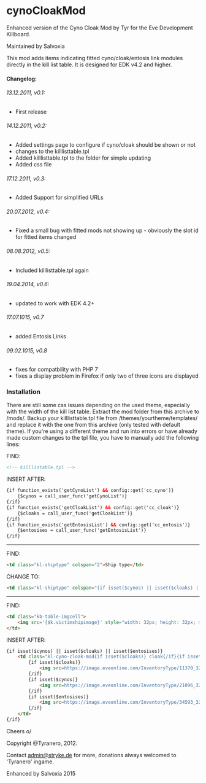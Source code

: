 # cynoCloakMod
Enhanced version of the Cyno Cloak Mod by Tyr for the Eve Development Killboard.

Maintained by Salvoxia

This mod adds items indicating fitted cyno/cloak/entosis link modules directly in the kill list table. It is designed for EDK v4.2 and higher.


#### Changelog:

###### 13.12.2011, v0.1: 
- First release

###### 14.12.2011, v0.2: 
- Added settings page to configure if cyno/cloak should be shown or not
- changes to the killlisttable.tpl
- Added killlisttable.tpl to the folder for simple updating
- Added css file


###### 17.12.2011, v0.3:
- Added Support for simplified URLs

###### 20.07.2012, v0.4:
- Fixed a small bug with fitted mods not showing up - obviously the slot id for fitted items changed

###### 08.08.2012, v0.5:
- Included killlisttable.tpl again

###### 19.04.2014, v0.6:
- updated to work with EDK 4.2+

###### 17.07.1015, v0.7
- added Entosis Links

###### 09.02.1015, v0.8
- fixes for compatbility with PHP 7
- fixes a display problem in Firefox if only two of three icons are displayed



### Installation

There are still some css issues depending on the used theme, especially with the width of the kill list table.
Extract the mod folder from this archive to /mods/. Backup your killlisttable.tpl file from /themes/yourtheme/templates/
and replace it with the one from this archive (only tested with default theme). If you're using a different theme and run
into errors or have already made custom changes to the tpl file, you have to manually add the following lines:

FIND:
```html
<!-- killlistable.tpl -->
```


INSERT AFTER:
```html
{if function_exists('getCynoList') && config::get('cc_cyno')}
	{$cynos = call_user_func('getCynoList')}	
{/if}
{if function_exists('getCloakList') && config::get('cc_cloak')}
	{$cloaks = call_user_func('getCloakList')}
{/if}
{if function_exists('getEntosisList') && config::get('cc_entosis')}
	{$entosises = call_user_func('getEntosisList')}
{/if}
```

---------------------------------

FIND:
```html
<td class="kl-shiptype" colspan="2">Ship type</td>
```

CHANGE TO:
```html
<td class="kl-shiptype" colspan="{if isset($cynos) || isset($cloaks) || isset($entosises)}3{else}2{/if}">Ship type</td>
```


---------------------------------
FIND:
```html
<td class="kb-table-imgcell">
	<img src='{$k.victimshipimage}' style="width: 32px; height: 32px; margin-bottom:-2px !important;" alt="" />
</td>
```

INSERT AFTER:
```html
{if isset($cynos) || isset($cloaks) || isset($entosises)}
	<td class="kl-cyno-cloak-mod{if isset($cloaks)} cloak{/if}{if isset($cynos)} cyno{/if}{if isset($entosises)} entosis{/if}">
		{if isset($cloaks)}
			<img src=https://image.eveonline.com/InventoryType/11370_32.png {if in_array($k.id, $cloaks)}style="opacity:1;"{/if} alt="" />
		{/if}
		{if isset($cynos)}
			<img src=https://image.eveonline.com/InventoryType/21096_32.png {if in_array($k.id, $cynos)}style="opacity:1;"{/if} alt="" />
		{/if}
        {if isset($entosises)}
			<img src=https://image.eveonline.com/InventoryType/34593_32.png {if in_array($k.id, $entosises)}style="opacity:1;"{/if} alt="" />
		{/if}
	</td>
{/if}
```


Cheers o/


Copyright @Tyranero, 2012.

Contact admin@stryke.de for more, donations always welcomed to 'Tyranero' ingame.

Enhanced by Salvoxia 2015
